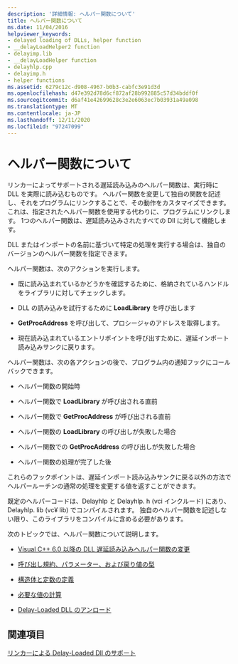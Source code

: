 ```yaml
---
description: '詳細情報: ヘルパー関数について'
title: ヘルパー関数について
ms.date: 11/04/2016
helpviewer_keywords:
- delayed loading of DLLs, helper function
- __delayLoadHelper2 function
- delayimp.lib
- __delayLoadHelper function
- delayhlp.cpp
- delayimp.h
- helper functions
ms.assetid: 6279c12c-d908-4967-b0b3-cabfc3e91d3d
ms.openlocfilehash: d47e392d78d6cf872af28b992885c57d34bddf0f
ms.sourcegitcommit: d6af41e42699628c3e2e6063ec7b03931a49a098
ms.translationtype: MT
ms.contentlocale: ja-JP
ms.lasthandoff: 12/11/2020
ms.locfileid: "97247099"
---
```

# <a name="understanding-the-helper-function"></a>ヘルパー関数について

リンカーによってサポートされる遅延読み込みのヘルパー関数は、実行時に DLL を実際に読み込むものです。 ヘルパー関数を変更して独自の関数を記述し、それをプログラムにリンクすることで、その動作をカスタマイズできます。これは、指定されたヘルパー関数を使用する代わりに、プログラムにリンクします。 1つのヘルパー関数は、遅延読み込みされたすべての Dll に対して機能します。

DLL またはインポートの名前に基づいて特定の処理を実行する場合は、独自のバージョンのヘルパー関数を指定できます。

ヘルパー関数は、次のアクションを実行します。

- 既に読み込まれているかどうかを確認するために、格納されているハンドルをライブラリに対してチェックします。

- DLL の読み込みを試行するために **LoadLibrary** を呼び出します

- **GetProcAddress** を呼び出して、プロシージャのアドレスを取得します。

- 現在読み込まれているエントリポイントを呼び出すために、遅延インポート読み込みサンクに戻ります。

ヘルパー関数は、次の各アクションの後で、プログラム内の通知フックにコールバックできます。

- ヘルパー関数の開始時

- ヘルパー関数で **LoadLibrary** が呼び出される直前

- ヘルパー関数で **GetProcAddress** が呼び出される直前

- ヘルパー関数の **LoadLibrary** の呼び出しが失敗した場合

- ヘルパー関数での **GetProcAddress** の呼び出しが失敗した場合

- ヘルパー関数の処理が完了した後

これらのフックポイントは、遅延インポート読み込みサンクに戻る以外の方法でヘルパールーチンの通常の処理を変更する値を返すことができます。

既定のヘルパーコードは、Delayhlp と Delayhlp. h (vci インクルード) にあり、Delayhlp. lib (vc¥ lib) でコンパイルされます。 独自のヘルパー関数を記述しない限り、このライブラリをコンパイルに含める必要があります。

次のトピックでは、ヘルパー関数について説明します。

- [Visual C++ 6.0 以降の DLL 遅延読み込みヘルパー関数の変更](changes-in-the-dll-delayed-loading-helper-function-since-visual-cpp-6-0.md)

- [呼び出し規約、パラメーター、および戻り値の型](calling-conventions-parameters-and-return-type.md)

- [構造体と定数の定義](structure-and-constant-definitions.md)

- [必要な値の計算](calculating-necessary-values.md)

- [Delay-Loaded DLL のアンロード](explicitly-unloading-a-delay-loaded-dll.md)

## <a name="see-also"></a>関連項目

[リンカーによる Delay-Loaded Dll のサポート](linker-support-for-delay-loaded-dlls.md)
